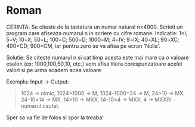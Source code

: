 # Roman
CERINTA:
Se citeste de la tastatura un numar natural n<4000. Scrieti un program care afiseaza
numarul n in scriere cu cifre romane.
Indicatie: 1=I; 5=V; 10=X; 50=L; 100=C; 500=D; 1000=M;
4=IV; 9=IX; 40=XL; 90=XC; 400=CD; 900=CM, iar pentru zero se va afisa pe ecran 'Nulla'.

Solutie: 
Se citeste numarul n si cat timp acesta este mai mare ca o valoare esalon (ex: 1000,100,50,10, etc.)
vom afisa litera corespunzatoare acelei valori si pe urma scadem acea valoare

Exemplu: 
Input -> Output:
                     
>1024 -> nimic,
>1024>1000 -> M,
>1024-1000=24 -> M,
>24>10 -> MX,
>24-10=14 -> MX,
>14>10 -> MXX,
>14-10=4 -> MXX,
>4 -> MXXIV -numarul cautat.

Sper sa va fie de folos si spor la treaba!
